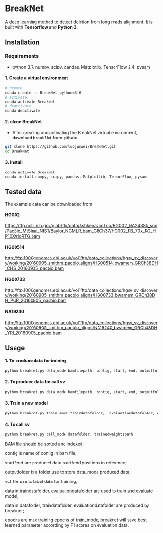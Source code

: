 # BreakNet

A deep learning method to detect deletion from long reads alignment. It is
built with **Tensorflow** and **Python 3**.


## Installation

### Requirements
  * python 3.7, numpy, scipy, pandas, Matplotlib, TensorFlow 2.4, pysam

#### 1. Create a virtual environment

```bash
# create
conda create -n BreakNet python=3.6
# activate
conda activate BreakNet
# deactivate
conda deactivate
```

#### 2. clone BreakNet
- After creating and activating the BreakNet virtual environment, download breakNet from github:
```bash
git clone https://github.com/luojunwei/BreakNet.git
cd BreakNet
``` 
#### 3. Install

```bash
conda activate BreakNet
conda install numpy, scipy, pandas, Matplotlib, TensorFlow, pysam

``` 

## Tested data
The example data can be downloaded from 
#### HG002
https://ftp.ncbi.nih.gov/giab/ftp/data/AshkenazimTrio/HG002_NA24385_son/PacBio_MtSinai_NIST/Baylor_NGMLR_bam_GRCh37/HG002_PB_70x_RG_HP10XtrioRTG.bam
#### HG00514
http://ftp.1000genomes.ebi.ac.uk/vol1/ftp/data_collections/hgsv_sv_discovery/working/20160905_smithm_pacbio_aligns/HG00514_bwamem_GRCh38DH_CHS_20160905_pacbio.bam
#### HG00733
http://ftp.1000genomes.ebi.ac.uk/vol1/ftp/data_collections/hgsv_sv_discovery/working/20160905_smithm_pacbio_aligns/HG00733_bwamem_GRCh38DH_PUR_20160905_pacbio.bam
#### NA19240
http://ftp.1000genomes.ebi.ac.uk/vol1/ftp/data_collections/hgsv_sv_discovery/working/20160905_smithm_pacbio_aligns/NA19240_bwamem_GRCh38DH_YRI_20160905_pacbio.bam


## Usage

#### 1. To produce data for training
```bash
python breaknet.py data_mode bamfilepath, contig, start, end, outputfolder, vcfpath
```

#### 2. To produce data for call sv
```bash
python breaknet.py data_mode bamfilepath, contig, start, end, outputfolder, ''
```

#### 3. Train a new model
```bash
python breaknet.py train_mode traindatafolder,  evaluationdatafolder, epochs
```

#### 4. To call sv
```bash
python breaknet.py call_mode datafolder, trainedweightspath
```
BAM file should be sorted and indexed;

contig is name of contig in bam file;

start/end are produced data start/end positions in reference;

outputfolder is a folder use to store data_mode produced data;

vcf file use to label data for training;

data in traindatafolder,  evaluationdatafolder are used to train and evaluate model;

data in datafolder, traindatafolder,  evaluationdatafolder are produced by breaknet;

epochs are max training epochs of train_mode, breaknet will save best learned parameter according by F1 scores on evaluation data.

